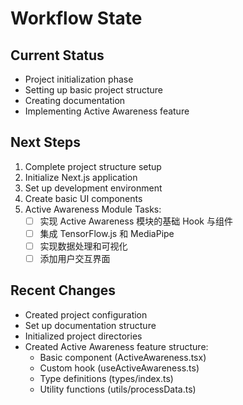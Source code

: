 # Workflow State

## Current Status
- Project initialization phase
- Setting up basic project structure
- Creating documentation
- Implementing Active Awareness feature

## Next Steps
1. Complete project structure setup
2. Initialize Next.js application
3. Set up development environment
4. Create basic UI components
5. Active Awareness Module Tasks:
   - [ ] 实现 Active Awareness 模块的基础 Hook 与组件
   - [ ] 集成 TensorFlow.js 和 MediaPipe
   - [ ] 实现数据处理和可视化
   - [ ] 添加用户交互界面

## Recent Changes
- Created project configuration
- Set up documentation structure
- Initialized project directories
- Created Active Awareness feature structure:
  - Basic component (ActiveAwareness.tsx)
  - Custom hook (useActiveAwareness.ts)
  - Type definitions (types/index.ts)
  - Utility functions (utils/processData.ts) 